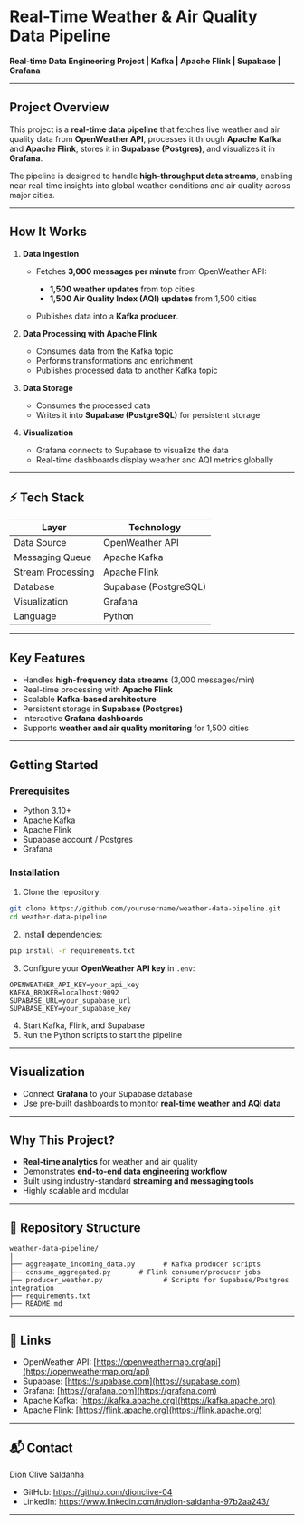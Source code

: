 # Real-Time Weather & Air Quality Data Pipeline

**Real-time Data Engineering Project | Kafka | Apache Flink | Supabase | Grafana**

---

## Project Overview

This project is a **real-time data pipeline** that fetches live weather and air quality data from **OpenWeather API**, processes it through **Apache Kafka** and **Apache Flink**, stores it in **Supabase (Postgres)**, and visualizes it in **Grafana**.

The pipeline is designed to handle **high-throughput data streams**, enabling near real-time insights into global weather conditions and air quality across major cities.

---

## How It Works

1. **Data Ingestion**

   * Fetches **3,000 messages per minute** from OpenWeather API:

     * **1,500 weather updates** from top cities
     * **1,500 Air Quality Index (AQI) updates** from 1,500 cities
   * Publishes data into a **Kafka producer**.

2. **Data Processing with Apache Flink**

   * Consumes data from the Kafka topic
   * Performs transformations and enrichment
   * Publishes processed data to another Kafka topic

3. **Data Storage**

   * Consumes the processed data
   * Writes it into **Supabase (PostgreSQL)** for persistent storage

4. **Visualization**

   * Grafana connects to Supabase to visualize the data
   * Real-time dashboards display weather and AQI metrics globally

---

## ⚡ Tech Stack

| Layer             | Technology            |
| ----------------- | --------------------- |
| Data Source       | OpenWeather API       |
| Messaging Queue   | Apache Kafka          |
| Stream Processing | Apache Flink          |
| Database          | Supabase (PostgreSQL) |
| Visualization     | Grafana               |
| Language          | Python                |

---

## Key Features

* Handles **high-frequency data streams** (3,000 messages/min)
* Real-time processing with **Apache Flink**
* Scalable **Kafka-based architecture**
* Persistent storage in **Supabase (Postgres)**
* Interactive **Grafana dashboards**
* Supports **weather and air quality monitoring** for 1,500 cities

---

## Getting Started

### Prerequisites

* Python 3.10+
* Apache Kafka
* Apache Flink
* Supabase account / Postgres
* Grafana

### Installation

1. Clone the repository:

```bash
git clone https://github.com/yourusername/weather-data-pipeline.git
cd weather-data-pipeline
```

2. Install dependencies:

```bash
pip install -r requirements.txt
```

3. Configure your **OpenWeather API key** in `.env`:

```env
OPENWEATHER_API_KEY=your_api_key
KAFKA_BROKER=localhost:9092
SUPABASE_URL=your_supabase_url
SUPABASE_KEY=your_supabase_key
```

4. Start Kafka, Flink, and Supabase
5. Run the Python scripts to start the pipeline

---

## Visualization

* Connect **Grafana** to your Supabase database
* Use pre-built dashboards to monitor **real-time weather and AQI data**

---

## Why This Project?

* **Real-time analytics** for weather and air quality
* Demonstrates **end-to-end data engineering workflow**
* Built using industry-standard **streaming and messaging tools**
* Highly scalable and modular

---

## 📂 Repository Structure

```
weather-data-pipeline/
│
├── aggreagate_incoming_data.py       # Kafka producer scripts
├── consume_aggregated.py       # Flink consumer/producer jobs
├── producer_weather.py               # Scripts for Supabase/Postgres integration         
├── requirements.txt
├── README.md
```

---

## 🔗 Links

* OpenWeather API: [https://openweathermap.org/api](https://openweathermap.org/api)
* Supabase: [https://supabase.com](https://supabase.com)
* Grafana: [https://grafana.com](https://grafana.com)
* Apache Kafka: [https://kafka.apache.org](https://kafka.apache.org)
* Apache Flink: [https://flink.apache.org](https://flink.apache.org)

---

## 📬 Contact

Dion Clive Saldanha

* GitHub: https://github.com/dionclive-04
* LinkedIn: https://www.linkedin.com/in/dion-saldanha-97b2aa243/

---
